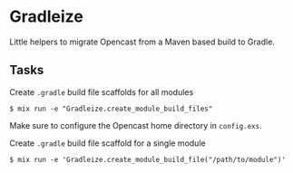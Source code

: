 # Gradleize

Little helpers to migrate Opencast from a Maven based build to Gradle.

## Tasks

Create `.gradle` build file scaffolds for all modules

    $ mix run -e "Gradleize.create_module_build_files"

Make sure to configure the Opencast home directory in `config.exs`.

Create `.gradle` build file scaffold for a single module

    $ mix run -e 'Gradleize.create_module_build_file("/path/to/module")'

